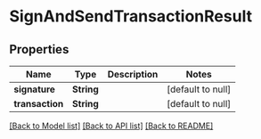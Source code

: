 # SignAndSendTransactionResult
## Properties

| Name | Type | Description | Notes |
|------------ | ------------- | ------------- | -------------|
| **signature** | **String** |  | [default to null] |
| **transaction** | **String** |  | [default to null] |

[[Back to Model list]](../README.md#documentation-for-models) [[Back to API list]](../README.md#documentation-for-api-endpoints) [[Back to README]](../README.md)

